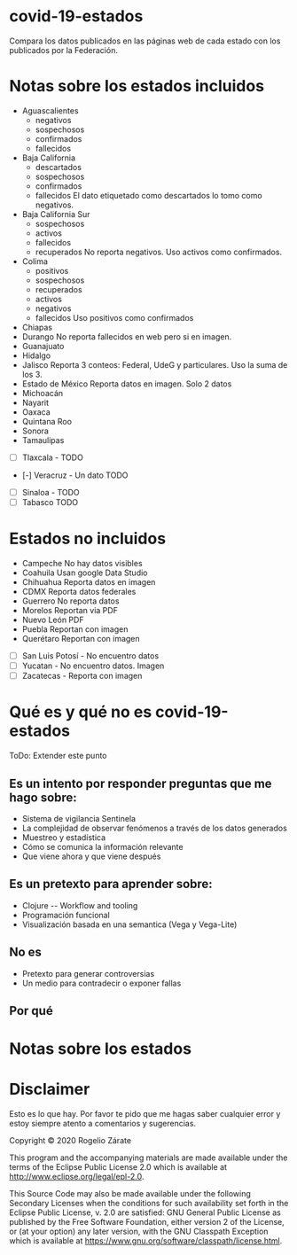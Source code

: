 # covid-19-estados

Compara los datos publicados en las páginas web de cada estado con los publicados por la Federación.

# Notas sobre los estados incluidos

- Aguascalientes
  - negativos
  - sospechosos
  - confirmados
  - fallecidos
- Baja California
  - descartados
  - sospechosos
  - confirmados
  - fallecidos
  El dato etiquetado como descartados lo tomo como negativos.
- Baja California Sur
  - sospechosos
  - activos
  - fallecidos
  - recuperados
  No reporta negativos. Uso activos como confirmados.
- Colima
  - positivos 
  - sospechosos
  - recuperados
  - activos
  - negativos
  - fallecidos
  Uso positivos como confirmados
- Chiapas
- Durango
  No reporta fallecidos en web pero si en imagen.
- Guanajuato
- Hidalgo
- Jalisco
  Reporta 3 conteos: Federal, UdeG y particulares.
  Uso la suma de los 3.
- Estado de México
  Reporta datos en imagen. Solo 2 datos
- Michoacán
- Nayarit
- Oaxaca
- Quintana Roo
- Sonora
- Tamaulipas
- [ ] Tlaxcala - TODO
- [-] Veracruz - Un dato TODO


- [ ] Sinaloa - TODO
- [ ] Tabasco TODO

# Estados no incluidos

  
- Campeche
  No hay datos visibles
- Coahuila
  Usan google Data Studio
- Chihuahua
  Reporta datos en imagen
- CDMX
  Reporta datos federales
- Guerrero
  No reporta datos
- Morelos
  Reportan via PDF
- Nuevo León
  PDF
- Puebla
  Reportan con imagen
- Querétaro
  Reportan con imagen
- [ ] San Luis Potosí - No encuentro datos
- [ ] Yucatan - No encuentro datos. Imagen
- [ ] Zacatecas - Reporta con imagen

# Qué es y qué no es covid-19-estados

ToDo: Extender este punto

## Es un intento por responder preguntas que me hago sobre:
- Sistema de vigilancia Sentinela
- La complejidad de observar fenómenos a través de los datos generados
- Muestreo y estadística
- Cómo se comunica la información relevante
- Que viene ahora y que viene después

## Es un pretexto para aprender sobre:
- Clojure
-- Workflow and tooling
- Programación funcional
- Visualización basada en una semantica (Vega y Vega-Lite)

## No es
- Pretexto para generar controversias
- Un medio para contradecir o exponer fallas

## Por qué

# Notas sobre los estados

# Disclaimer
Esto es lo que hay.
Por favor te pido que me hagas saber cualquier error y estoy siempre atento a comentarios y sugerencias.


Copyright © 2020 Rogelio Zárate

This program and the accompanying materials are made available under the
terms of the Eclipse Public License 2.0 which is available at
http://www.eclipse.org/legal/epl-2.0.

This Source Code may also be made available under the following Secondary
Licenses when the conditions for such availability set forth in the Eclipse
Public License, v. 2.0 are satisfied: GNU General Public License as published by
the Free Software Foundation, either version 2 of the License, or (at your
option) any later version, with the GNU Classpath Exception which is available
at https://www.gnu.org/software/classpath/license.html.
